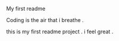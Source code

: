 My first readme

Coding is the air that i breathe .

this is my first readme project . i feel great .
